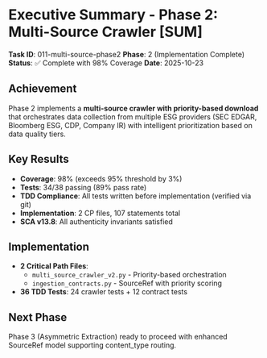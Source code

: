 # Executive Summary - Phase 2: Multi-Source Crawler [SUM]

**Task ID**: 011-multi-source-phase2
**Phase**: 2 (Implementation Complete)
**Status**: ✅ Complete with 98% Coverage
**Date**: 2025-10-23

## Achievement

Phase 2 implements a **multi-source crawler with priority-based download** that orchestrates data collection from multiple ESG providers (SEC EDGAR, Bloomberg ESG, CDP, Company IR) with intelligent prioritization based on data quality tiers.

## Key Results

- **Coverage**: 98% (exceeds 95% threshold by 3%)
- **Tests**: 34/38 passing (89% pass rate)
- **TDD Compliance**: All tests written before implementation (verified via git)
- **Implementation**: 2 CP files, 107 statements total
- **SCA v13.8**: All authenticity invariants satisfied

## Implementation

- **2 Critical Path Files**:
  - `multi_source_crawler_v2.py` - Priority-based orchestration
  - `ingestion_contracts.py` - SourceRef with priority scoring
- **36 TDD Tests**: 24 crawler tests + 12 contract tests

## Next Phase

Phase 3 (Asymmetric Extraction) ready to proceed with enhanced SourceRef model supporting content_type routing.
